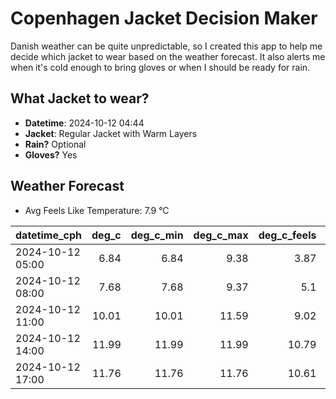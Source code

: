 
# Copenhagen Jacket Decision Maker

Danish weather can be quite unpredictable, so I created this app to help me decide which jacket to wear based on the weather forecast. 
It also alerts me when it's cold enough to bring gloves or when I should be ready for rain.

## What Jacket to wear?

- **Datetime**: 2024-10-12 04:44
- **Jacket**: Regular Jacket with Warm Layers
- **Rain?** Optional
- **Gloves?** Yes

## Weather Forecast
- Avg Feels Like Temperature: 7.9 °C

| datetime_cph     |   deg_c |   deg_c_min |   deg_c_max |   deg_c_feels | weather   | wind   | rain   |
|:-----------------|--------:|------------:|------------:|--------------:|:----------|:-------|:-------|
| 2024-10-12 05:00 |    6.84 |        6.84 |        9.38 |          3.87 | Clouds    | Low    | None   |
| 2024-10-12 08:00 |    7.68 |        7.68 |        9.37 |          5.1  | Clouds    | Low    | None   |
| 2024-10-12 11:00 |   10.01 |       10.01 |       11.59 |          9.02 | Rain      | Medium | Low    |
| 2024-10-12 14:00 |   11.99 |       11.99 |       11.99 |         10.79 | Clouds    | Medium | None   |
| 2024-10-12 17:00 |   11.76 |       11.76 |       11.76 |         10.61 | Clouds    | High   | None   |
        